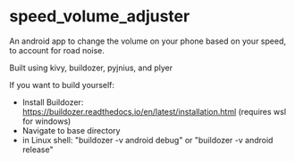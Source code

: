 # speed_volume_adjuster
An android app to change the volume on your phone based on your speed, to account for road noise.

Built using kivy, buildozer, pyjnius, and plyer

If you want to build yourself: 
- Install Buildozer: https://buildozer.readthedocs.io/en/latest/installation.html (requires wsl for windows)
- Navigate to base directory
- in Linux shell: "buildozer -v android debug" or "buildozer -v android release"
